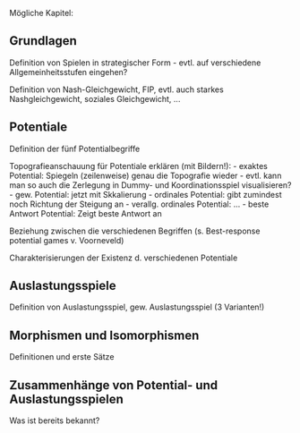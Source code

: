 ﻿Mögliche Kapitel:

## Grundlagen ##
Definition von Spielen in strategischer Form - evtl. auf verschiedene Allgemeinheitsstufen eingehen?

Definition von Nash-Gleichgewicht, FIP, evtl. auch starkes Nashgleichgewicht, soziales Gleichgewicht, ...


## Potentiale ##
Definition der fünf Potentialbegriffe

Topografieanschauung für Potentiale erklären (mit Bildern!):
	- exaktes Potential: Spiegeln (zeilenweise) genau die Topografie wieder
		- evtl. kann man so auch die Zerlegung in Dummy- und Koordinationsspiel visualisieren?
	- gew. Potential: jetzt mit Skkalierung
	- ordinales Potential: gibt zumindest noch Richtung der Steigung an
	- verallg. ordinales Potential: ...
	- beste Antwort Potential: Zeigt beste Antwort an

Beziehung zwischen die verschiedenen Begriffen (s. Best-response potential games v. Voorneveld)

Charakterisierungen der Existenz d. verschiedenen Potentiale


## Auslastungsspiele ##
Definition von Auslastungsspiel, gew. Auslastungsspiel (3 Varianten!)


## Morphismen und Isomorphismen ##
Definitionen und erste Sätze


## Zusammenhänge von Potential- und Auslastungsspielen ##
Was ist bereits bekannt?